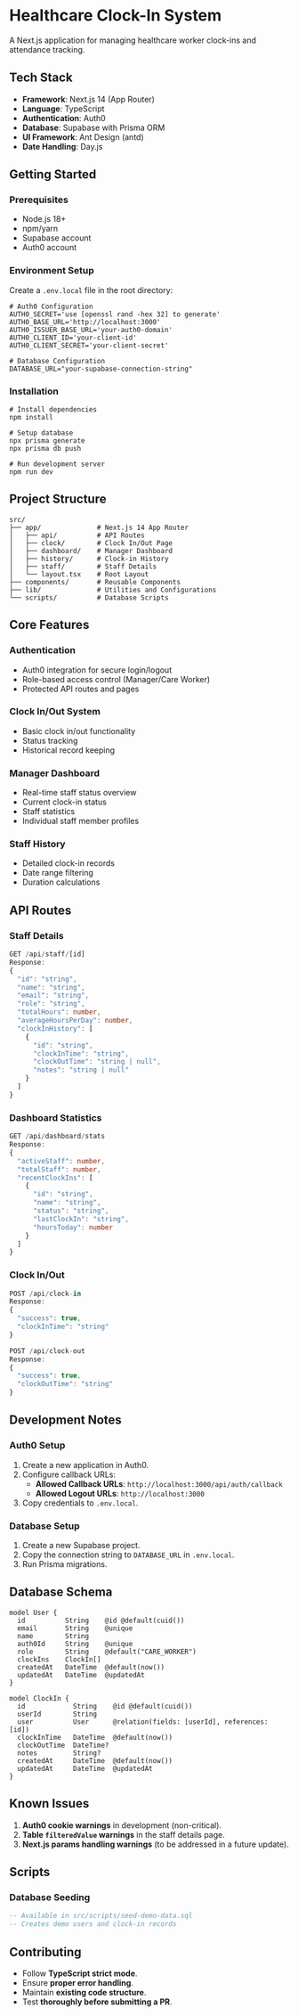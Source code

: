 # Healthcare Clock-In System

A Next.js application for managing healthcare worker clock-ins and attendance tracking.

## Tech Stack

- **Framework**: Next.js 14 (App Router)
- **Language**: TypeScript
- **Authentication**: Auth0
- **Database**: Supabase with Prisma ORM
- **UI Framework**: Ant Design (antd)
- **Date Handling**: Day.js

## Getting Started

### Prerequisites

- Node.js 18+
- npm/yarn
- Supabase account
- Auth0 account

### Environment Setup

Create a `.env.local` file in the root directory:

```env
# Auth0 Configuration
AUTH0_SECRET='use [openssl rand -hex 32] to generate'
AUTH0_BASE_URL='http://localhost:3000'
AUTH0_ISSUER_BASE_URL='your-auth0-domain'
AUTH0_CLIENT_ID='your-client-id'
AUTH0_CLIENT_SECRET='your-client-secret'

# Database Configuration
DATABASE_URL="your-supabase-connection-string"
```

### Installation

```shell
# Install dependencies
npm install

# Setup database
npx prisma generate
npx prisma db push

# Run development server
npm run dev
```

## Project Structure

```
src/
├── app/              # Next.js 14 App Router
│   ├── api/          # API Routes
│   ├── clock/        # Clock In/Out Page
│   ├── dashboard/    # Manager Dashboard
│   ├── history/      # Clock-in History
│   ├── staff/        # Staff Details
│   └── layout.tsx    # Root Layout
├── components/       # Reusable Components
├── lib/              # Utilities and Configurations
└── scripts/          # Database Scripts
```

## Core Features

### Authentication
- Auth0 integration for secure login/logout
- Role-based access control (Manager/Care Worker)
- Protected API routes and pages

### Clock In/Out System
- Basic clock in/out functionality
- Status tracking
- Historical record keeping

### Manager Dashboard
- Real-time staff status overview
- Current clock-in status
- Staff statistics
- Individual staff member profiles

### Staff History
- Detailed clock-in records
- Date range filtering
- Duration calculations

## API Routes

### Staff Details
```typescript
GET /api/staff/[id]
Response:
{
  "id": "string",
  "name": "string",
  "email": "string",
  "role": "string",
  "totalHours": number,
  "averageHoursPerDay": number,
  "clockInHistory": [
    {
      "id": "string",
      "clockInTime": "string",
      "clockOutTime": "string | null",
      "notes": "string | null"
    }
  ]
}
```

### Dashboard Statistics
```typescript
GET /api/dashboard/stats
Response:
{
  "activeStaff": number,
  "totalStaff": number,
  "recentClockIns": [
    {
      "id": "string",
      "name": "string",
      "status": "string",
      "lastClockIn": "string",
      "hoursToday": number
    }
  ]
}
```

### Clock In/Out
```typescript
POST /api/clock-in
Response:
{
  "success": true,
  "clockInTime": "string"
}

POST /api/clock-out
Response:
{
  "success": true,
  "clockOutTime": "string"
}
```

## Development Notes

### Auth0 Setup
1. Create a new application in Auth0.
2. Configure callback URLs:
   - **Allowed Callback URLs**: `http://localhost:3000/api/auth/callback`
   - **Allowed Logout URLs**: `http://localhost:3000`
3. Copy credentials to `.env.local`.

### Database Setup
1. Create a new Supabase project.
2. Copy the connection string to `DATABASE_URL` in `.env.local`.
3. Run Prisma migrations.

## Database Schema

```prisma
model User {
  id          String    @id @default(cuid())
  email       String    @unique
  name        String
  auth0Id     String    @unique
  role        String    @default("CARE_WORKER")
  clockIns    ClockIn[]
  createdAt   DateTime  @default(now())
  updatedAt   DateTime  @updatedAt
}

model ClockIn {
  id            String    @id @default(cuid())
  userId        String
  user          User      @relation(fields: [userId], references: [id])
  clockInTime   DateTime  @default(now())
  clockOutTime  DateTime?
  notes         String?
  createdAt     DateTime  @default(now())
  updatedAt     DateTime  @updatedAt
}
```

## Known Issues

1. **Auth0 cookie warnings** in development (non-critical).
2. **Table `filteredValue` warnings** in the staff details page.
3. **Next.js params handling warnings** (to be addressed in a future update).

## Scripts

### Database Seeding
```sql
-- Available in src/scripts/seed-demo-data.sql
-- Creates demo users and clock-in records
```

## Contributing

- Follow **TypeScript strict mode**.
- Ensure **proper error handling**.
- Maintain **existing code structure**.
- Test **thoroughly before submitting a PR**.
